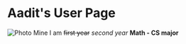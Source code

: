 # Aadit's User Page

![Photo Mine](https://user-images.githubusercontent.com/97692709/230689442-d839bea1-f750-4726-b4ff-216f0420279f.jpg)
I am ~~first year~~ *second year* **Math - CS major**

